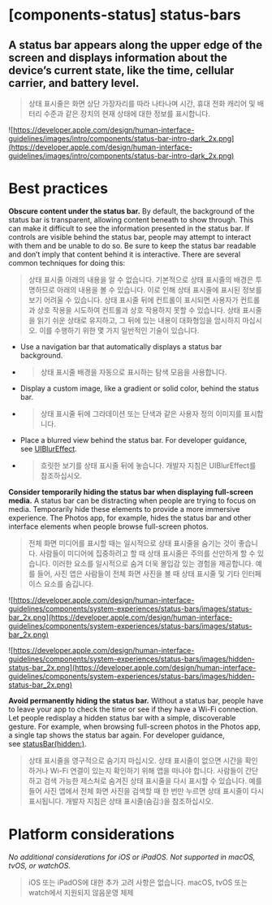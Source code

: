 # **[components-status] status-bars**

## A status bar appears along the upper edge of the screen and displays information about the device’s current state, like the time, cellular carrier, and battery level.
> 상태 표시줄은 화면 상단 가장자리를 따라 나타나며 시간, 휴대 전화 캐리어 및 배터리 수준과 같은 장치의 현재 상태에 대한 정보를 표시합니다.
>




![https://developer.apple.com/design/human-interface-guidelines/images/intro/components/status-bar-intro-dark_2x.png](https://developer.apple.com/design/human-interface-guidelines/images/intro/components/status-bar-intro-dark_2x.png)

# **Best practices**

**Obscure content under the status bar.** By default, the background of the status bar is transparent, allowing content beneath to show through. This can make it difficult to see the information presented in the status bar. If controls are visible behind the status bar, people may attempt to interact with them and be unable to do so. Be sure to keep the status bar readable and don’t imply that content behind it is interactive. There are several common techniques for doing this:
> 상태 표시줄 아래의 내용을 알 수 없습니다. 기본적으로 상태 표시줄의 배경은 투명하므로 아래의 내용을 볼 수 있습니다. 이로 인해 상태 표시줄에 표시된 정보를 보기 어려울 수 있습니다. 상태 표시줄 뒤에 컨트롤이 표시되면 사용자가 컨트롤과 상호 작용을 시도하여 컨트롤과 상호 작용하지 못할 수 있습니다. 상태 표시줄을 읽기 쉬운 상태로 유지하고, 그 뒤에 있는 내용이 대화형임을 암시하지 마십시오. 이를 수행하기 위한 몇 가지 일반적인 기술이 있습니다.
>




- Use a navigation bar that automatically displays a status bar background.
- >  상태 표시줄 배경을 자동으로 표시하는 탐색 모음을 사용합니다.

- Display a custom image, like a gradient or solid color, behind the status bar.
- >  상태 표시줄 뒤에 그라데이션 또는 단색과 같은 사용자 정의 이미지를 표시합니다.

- Place a blurred view behind the status bar. For developer guidance, see [UIBlurEffect](https://developer.apple.com/documentation/uikit/uiblureffect).
- >  흐릿한 보기를 상태 표시줄 뒤에 놓습니다. 개발자 지침은 UIBlurEffect를 참조하십시오.


**Consider temporarily hiding the status bar when displaying full-screen media.** A status bar can be distracting when people are trying to focus on media. Temporarily hide these elements to provide a more immersive experience. The Photos app, for example, hides the status bar and other interface elements when people browse full-screen photos.
> 전체 화면 미디어를 표시할 때는 일시적으로 상태 표시줄을 숨기는 것이 좋습니다. 사람들이 미디어에 집중하려고 할 때 상태 표시줄은 주의를 산만하게 할 수 있습니다. 이러한 요소를 일시적으로 숨겨 더욱 몰입감 있는 경험을 제공합니다. 예를 들어, 사진 앱은 사람들이 전체 화면 사진을 볼 때 상태 표시줄 및 기타 인터페이스 요소를 숨깁니다.
>




![https://developer.apple.com/design/human-interface-guidelines/components/system-experiences/status-bars/images/status-bar_2x.png](https://developer.apple.com/design/human-interface-guidelines/components/system-experiences/status-bars/images/status-bar_2x.png)

![https://developer.apple.com/design/human-interface-guidelines/components/system-experiences/status-bars/images/hidden-status-bar_2x.png](https://developer.apple.com/design/human-interface-guidelines/components/system-experiences/status-bars/images/hidden-status-bar_2x.png)

**Avoid permanently hiding the status bar.** Without a status bar, people have to leave your app to check the time or see if they have a Wi-Fi connection. Let people redisplay a hidden status bar with a simple, discoverable gesture. For example, when browsing full-screen photos in the Photos app, a single tap shows the status bar again. For developer guidance, see [statusBar(hidden:)](https://developer.apple.com/documentation/swiftui/path/statusbar(hidden:)).
> 상태 표시줄을 영구적으로 숨기지 마십시오. 상태 표시줄이 없으면 시간을 확인하거나 Wi-Fi 연결이 있는지 확인하기 위해 앱을 떠나야 합니다. 사람들이 간단하고 검색 가능한 제스처로 숨겨진 상태 표시줄을 다시 표시할 수 있습니다. 예를 들어 사진 앱에서 전체 화면 사진을 검색할 때 한 번만 누르면 상태 표시줄이 다시 표시됩니다. 개발자 지침은 상태 표시줄(숨김:)을 참조하십시오.
>




# **Platform considerations**

*No additional considerations for iOS or iPadOS. Not supported in macOS, tvOS, or watchOS.*
> iOS 또는 iPadOS에 대한 추가 고려 사항은 없습니다. macOS, tvOS 또는 watch에서 지원되지 않음운영 체제
>



